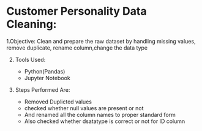 # Customer Personality Data Cleaning:

1.Objective:
 Clean and prepare the raw dataset by handling missing values, remove duplicate, rename column,change the data type 

2. Tools Used:
   * Python(Pandas)
   * Jupyter Notebook

3. Steps Performed Are:
   * Removed Duplicted values
   * checked whether null values are present or not
   * And renamed all the column names to proper standard form
   * Also checked whether dsatatype is correct or not for ID column
